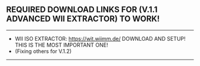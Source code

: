 ## REQUIRED DOWNLOAD LINKS FOR (V.1.1 ADVANCED WII EXTRACTOR) TO WORK!

---

- WII ISO EXTRACTOR: https://wit.wiimm.de/ DOWNLOAD AND SETUP! THIS IS THE MOST IMPORTANT ONE!
- (Fixing others for V.1.2)

---
